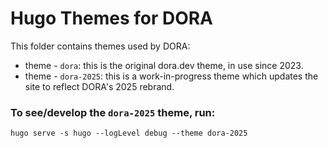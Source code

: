 # Hugo Themes for DORA
This folder contains themes used by DORA:

- theme - `dora`: this is the original dora.dev theme, in use since 2023.
- theme - `dora-2025`: this is a work-in-progress theme which updates the site to reflect DORA's 2025 rebrand.

### To see/develop the `dora-2025` theme, run:
```
hugo serve -s hugo --logLevel debug --theme dora-2025
```